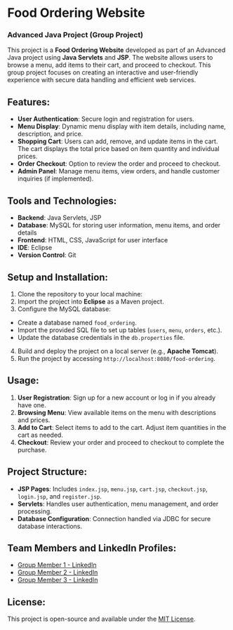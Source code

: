 # Food Ordering Website

### Advanced Java Project (Group Project)

This project is a **Food Ordering Website** developed as part of an Advanced Java project using **Java Servlets** and **JSP**. The website allows users to browse a menu, add items to their cart, and proceed to checkout. This group project focuses on creating an interactive and user-friendly experience with secure data handling and efficient web services.

## Features:
- **User Authentication**: Secure login and registration for users.
- **Menu Display**: Dynamic menu display with item details, including name, description, and price.
- **Shopping Cart**: Users can add, remove, and update items in the cart. The cart displays the total price based on item quantity and individual prices.
- **Order Checkout**: Option to review the order and proceed to checkout.
- **Admin Panel**: Manage menu items, view orders, and handle customer inquiries (if implemented).

## Tools and Technologies:
- **Backend**: Java Servlets, JSP
- **Database**: MySQL for storing user information, menu items, and order details
- **Frontend**: HTML, CSS, JavaScript for user interface
- **IDE**: Eclipse
- **Version Control**: Git

## Setup and Installation:
1. Clone the repository to your local machine:
2. Import the project into **Eclipse** as a Maven project.
3. Configure the MySQL database:
- Create a database named `food_ordering`.
- Import the provided SQL file to set up tables (`users`, `menu`, `orders`, etc.).
- Update the database credentials in the `db.properties` file.
4. Build and deploy the project on a local server (e.g., **Apache Tomcat**).
5. Run the project by accessing `http://localhost:8080/food-ordering`.

## Usage:
1. **User Registration**: Sign up for a new account or log in if you already have one.
2. **Browsing Menu**: View available items on the menu with descriptions and prices.
3. **Add to Cart**: Select items to add to the cart. Adjust item quantities in the cart as needed.
4. **Checkout**: Review your order and proceed to checkout to complete the purchase.

## Project Structure:
- **JSP Pages**: Includes `index.jsp`, `menu.jsp`, `cart.jsp`, `checkout.jsp`, `login.jsp`, and `register.jsp`.
- **Servlets**: Handles user authentication, menu management, and order processing.
- **Database Configuration**: Connection handled via JDBC for secure database interactions.

## Team Members and LinkedIn Profiles:
- [Group Member 1 - LinkedIn]([<LinkedIn-link-member1>](https://www.linkedin.com/in/swasti-swagat-492018270/))
- [Group Member 2 - LinkedIn](<LinkedIn-link-member2>)
- [Group Member 3 - LinkedIn](<LinkedIn-link-member3>)

## License:
This project is open-source and available under the [MIT License](LICENSE).
